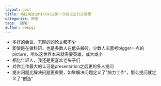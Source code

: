 ```yaml
---
layout: post
title: 格拉纳达之MICCAI之第一次会议之行之感想
categories: 随笔
tags: '随笔'
author: debugi
---
```


- 多好的会议，无聊的的论文都不少  
- 即使是在做科研，也是多数人在低头搬砖，少数人去思考bigger一点的picture，所以这世界本来就需要英雄，或大或小  
- 相比年轻人，我还是更喜欢老头子们
- 对你工作最大的认可是presentation之后更的多人提问
- 提出问题比解决问题更重要，如果解决问题定义了“脑力工作”，那么提问就定义了“创造”    
